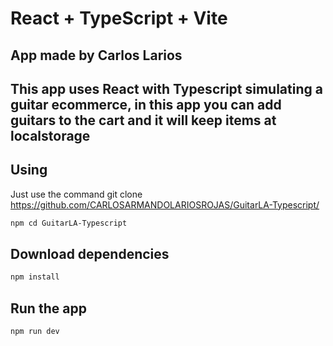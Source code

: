# React + TypeScript + Vite

## App made by Carlos Larios

## This app uses React with Typescript simulating a guitar ecommerce, in this app you can add guitars to the cart and it will keep items at localstorage

## Using

Just use the command git clone https://github.com/CARLOSARMANDOLARIOSROJAS/GuitarLA-Typescript/ 

```bash
npm cd GuitarLA-Typescript
```
## Download dependencies
```bash
npm install
```
## Run the app
```bash
npm run dev
```

